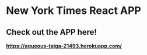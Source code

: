 # New York Times React APP

## Check out the APP here!
**https://aqueous-taiga-21493.herokuapp.com/**

